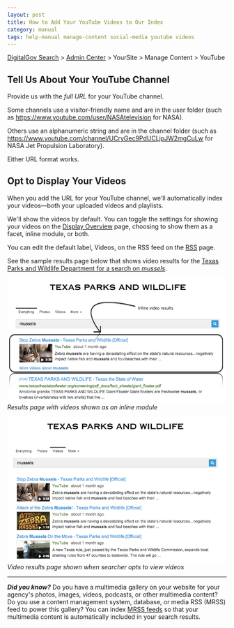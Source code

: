 ```yaml
---
layout: post
title: How to Add Your YouTube Videos to Our Index
category: manual
tags: help-manual manage-content social-media youtube videos
---
```

[DigitalGov Search](/index.html) > [Admin Center](https://search.usa.gov/sites/) > YourSite > Manage Content > YouTube

## Tell Us About Your YouTube Channel

Provide us with the *full URL* for your YouTube channel. 

Some channels use a visitor-friendly name and are in the user folder (such as <https://www.youtube.com/user/NASAtelevision> for NASA). 

Others use an alphanumeric string and are in the channel folder (such as <https://www.youtube.com/channel/UCryGec9PdUCLjpJW2mgCuLw> for NASA Jet Propulsion Laboratory). 

Either URL format works.

## Opt to Display Your Videos

When you add the URL for your YouTube channel, we'll automatically index your videos&mdash;both your uploaded videos and playlists.

We'll show the videos by default. You can toggle the settings for showing your videos on the [Display Overview](/manual/display-overview.html) page, choosing to show them as a facet, inline module, or both.

You can edit the default label, Videos, on the RSS feed on the [RSS](/manual/rss.html) page.

See the sample results page below that shows video results for the [Texas Parks and Wildlife Department for a search on *mussels*](http://search.tpwd.texas.gov/search?affiliate=tpwd&query=mussels).

[![Results page with inline videos](/img/social-media-video1.png "Results page with inline videos")](http://search.tpwd.texas.gov/search?affiliate=tpwd&query=mussels)
*Results page with videos shown as an inline module*

[![Video results page shown when searcher opts to view videos](/img/social-media-video2.png "Video results page shown when searcher opts to view videos")](http://search.tpwd.texas.gov/search/news?affiliate=tpwd&channel=1900&query=mussels)
*Video results page shown when searcher opts to view videos*

---

***Did you know?*** Do you have a multimedia gallery on your website for your agency's photos, images, videos, podcasts, or other multimedia content? Do you use a content management system, database, or media RSS (MRSS) feed to power this gallery? You can index [MRSS feeds](/manual/rss.html) so that your multimedia content is automatically included in your search results.
